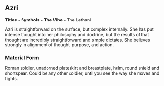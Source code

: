 ## Azri
**Titles** - 
**Symbols** -
**The Vibe** - The Lethani

Azri is straightforward on the surface, but complex internally. She has put intense thought into her philosophy and doctrine, but the results of that thought are incredibly straightforward and simple dictates. She believes strongly in alignment of thought, purpose, and action.

### Material Form
Roman soldier, unadorned plateskirt and breastplate, helm, round shield and shortspear. Could be any other soldier, until you see the way she moves and fights.